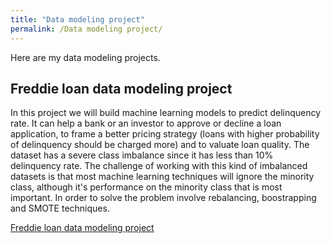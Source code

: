 ```yaml
---
title: "Data modeling project"
permalink: /Data modeling project/
---
```


Here are my data modeling projects.

## Freddie loan data modeling project
In this project we will build machine learning models to predict delinquency rate. It can help a bank or an investor to approve or decline a loan application, to frame a better pricing strategy (loans with higher probability of delinquency should be charged more) and to valuate loan quality. The dataset has a severe class imbalance since it has less than 10% delinquency rate. The challenge of working with this kind of imbalanced datasets is that most machine learning techniques will ignore the minority class, although it's performance on the minority class that is most important. In order to solve the problem involve rebalancing, boostrapping and SMOTE techniques.

[Freddie loan data modeling project](https://github.com/Xinyun-Zhu/Freddie-loan-data-modeling-project)
